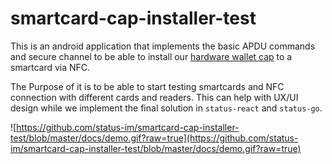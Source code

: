 # smartcard-cap-installer-test

This is an android application that implements the basic APDU commands and secure channel to be able to install our [hardware wallet cap](https://github.com/status-im/hardware-wallet)
to a smartcard via NFC.

The Purpose of it is to be able to start testing smartcards and NFC connection with different cards and readers. 
This can help with UX/UI design while we implement the final solution in `status-react` and `status-go`. 

![https://github.com/status-im/smartcard-cap-installer-test/blob/master/docs/demo.gif?raw=true](https://github.com/status-im/smartcard-cap-installer-test/blob/master/docs/demo.gif?raw=true)
